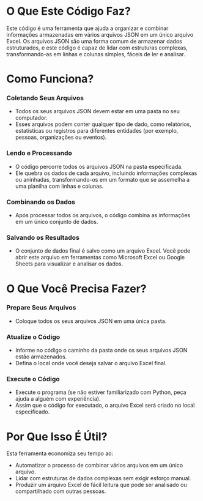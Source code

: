 # **O Que Este Código Faz?**  
Este código é uma ferramenta que ajuda a organizar e combinar informações armazenadas em vários arquivos JSON em um único arquivo Excel. Os arquivos JSON são uma forma comum de armazenar dados estruturados, e este código é capaz de lidar com estruturas complexas, transformando-as em linhas e colunas simples, fáceis de ler e analisar.  

# **Como Funciona?**  

### **Coletando Seus Arquivos**  
- Todos os seus arquivos JSON devem estar em uma pasta no seu computador.  
- Esses arquivos podem conter qualquer tipo de dado, como relatórios, estatísticas ou registros para diferentes entidades (por exemplo, pessoas, organizações ou eventos).  

### **Lendo e Processando**  
- O código percorre todos os arquivos JSON na pasta especificada.  
- Ele quebra os dados de cada arquivo, incluindo informações complexas ou aninhadas, transformando-os em um formato que se assemelha a uma planilha com linhas e colunas.  

### **Combinando os Dados**  
- Após processar todos os arquivos, o código combina as informações em um único conjunto de dados.  

### **Salvando os Resultados**  
- O conjunto de dados final é salvo como um arquivo Excel. Você pode abrir este arquivo em ferramentas como Microsoft Excel ou Google Sheets para visualizar e analisar os dados.  

# **O Que Você Precisa Fazer?**  

### **Prepare Seus Arquivos**  
- Coloque todos os seus arquivos JSON em uma única pasta.  

### **Atualize o Código**  
- Informe no código o caminho da pasta onde os seus arquivos JSON estão armazenados.  
- Defina o local onde você deseja salvar o arquivo Excel final.  

### **Execute o Código**  
- Execute o programa (se não estiver familiarizado com Python, peça ajuda a alguém com experiência).  
- Assim que o código for executado, o arquivo Excel será criado no local especificado.  

# **Por Que Isso É Útil?**  

Esta ferramenta economiza seu tempo ao:  
- Automatizar o processo de combinar vários arquivos em um único arquivo.  
- Lidar com estruturas de dados complexas sem exigir esforço manual.  
- Produzir um arquivo Excel de fácil leitura que pode ser analisado ou compartilhado com outras pessoas.  
